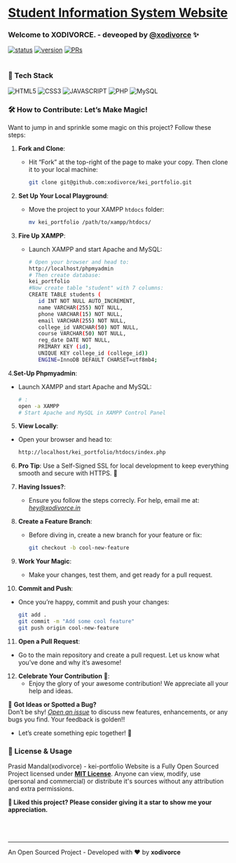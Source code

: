 # [Student Information System Website](https://github.com/xodivorce/kei-portfolio)

### Welcome to XODIVORCE. - deveoped by [@xodivorce](https://instagram.com/xodivorce) ✨
[![status](https://img.shields.io/badge/status-active-brightgreen.svg?style=flat)](https://github.com/xodivorce/xodivorce-portfolio/)
[![version](https://img.shields.io/badge/version-v1.1.1-yellow.svg?style=flat)](https://github.com/xodivorce/xodivorce-portfolio/)
[![PRs](https://img.shields.io/badge/PRs-welcome-blue.svg?style=flat)](https://github.com/xodivorce/xodivorce-portfolio/)
<br></br>

### 📌 Tech Stack
![HTML5](https://img.shields.io/badge/html5-%23E34F26.svg?style=for-the-badge&logo=html5&logoColor=white)
![CSS3](https://img.shields.io/badge/css3-%231572B6.svg?style=for-the-badge&logo=css3&logoColor=white)
![JAVASCRIPT](https://img.shields.io/badge/javascript-%23323330.svg?style=for-the-badge&logo=javascript&logoColor=%23F7DF1E)
![PHP](https://img.shields.io/badge/php-%23777BB4.svg?style=for-the-badge&logo=php&logoColor=white)
![MySQL](https://img.shields.io/badge/mysql-%2300f.svg?style=for-the-badge&logo=mysql&logoColor=white)

### 🛠️ How to Contribute: Let’s Make Magic!

Want to jump in and sprinkle some magic on this project? Follow these steps:

1. **Fork and Clone**:
   - Hit “Fork” at the top-right of the page to make your copy. Then clone it to your local machine:
     ```bash
     git clone git@github.com:xodivorce/kei_portfolio.git
     ```

2. **Set Up Your Local Playground**:
   - Move the project to your XAMPP `htdocs` folder:
     ```bash
     mv kei_portfolio /path/to/xampp/htdocs/
     ```

3. **Fire Up XAMPP**:
   - Launch XAMPP and start Apache and MySQL:
     ```bash
     # Open your browser and head to:
     http://localhost/phpmyadmin
     # Then create database:
	 kei_portfolio
	 #Now create table "student" with 7 columns:
	 CREATE TABLE students (
		id INT NOT NULL AUTO_INCREMENT,
		name VARCHAR(255) NOT NULL,
		phone VARCHAR(15) NOT NULL,
		email VARCHAR(255) NOT NULL,
		college_id VARCHAR(50) NOT NULL,
		course VARCHAR(50) NOT NULL,
		reg_date DATE NOT NULL,
		PRIMARY KEY (id),
		UNIQUE KEY college_id (college_id))
		ENGINE=InnoDB DEFAULT CHARSET=utf8mb4;
     ```

4.**Set-Up Phpmyadmin**:
 - Launch XAMPP and start Apache and MySQL:
     ```bash
     # :
     open -a XAMPP
     # Start Apache and MySQL in XAMPP Control Panel
     ```

 5. **View Locally**:
   - Open your browser and head to:
     ```bash
     http://localhost/kei_portfolio/htdocs/index.php
     ```

6. **Pro Tip**: Use a Self-Signed SSL for local development to keep everything smooth and secure with HTTPS. 🔐

7. **Having Issues?**:
   - Ensure you follow the steps correcly. For help, email me at:
     *hey@xodivorce.in*

8. **Create a Feature Branch**:
   - Before diving in, create a new branch for your feature or fix:
     ```bash
     git checkout -b cool-new-feature
     ```

9. **Work Your Magic**:
   - Make your changes, test them, and get ready for a pull request.

10. **Commit and Push**:
   - Once you’re happy, commit and push your changes:
     ```bash
     git add .
     git commit -m "Add some cool feature"
     git push origin cool-new-feature
     ```

11. **Open a Pull Request**:
   - Go to the main repository and create a pull request. Let us know what you’ve done and why it’s awesome!

12. **Celebrate Your Contribution** 🎉:
    - Enjoy the glory of your awesome contribution! We appreciate all your help and ideas.

🚀 **Got Ideas or Spotted a Bug?**  
Don’t be shy! [*Open an issue*](https://github.com/xodivorce/kei_portfolio/issues) to discuss new features, enhancements, or any bugs you find. Your feedback is golden!!

- Let’s create something epic together! 🌟


### 📝 License & Usage

Prasid Mandal(xodivorce) - kei-portfolio Website is a Fully Open Sourced Project licensed under [**MIT License**](LICENSE.txt). Anyone can view, modify, use (personal and commercial) or distribute it's sources without any attribution and extra permissions.

**🌟 Liked this project? Please consider giving it a star to show me your appreciation.**
<br></br>
<br></br>

****

An Open Sourced Project - Developed with ❤️ by **xodivorce**
